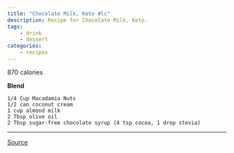 ```yaml
---
title: "Chocolate Milk, Keto #lc"
description: Recipe for Chocolate Milk, Keto.
tags:
    - drink
    - dessert
categories:
    - recipes
---
```


870 calories

**Blend**

```
1/4 Cup Macadamia Nuts
1/2 can coconut cream
1 cup almond milk
2 Tbsp olive oil
2 Tbsp sugar-free chocolate syrup (4 tsp cocoa, 1 drop stevia)
```

---

[Source](https://www.youtube.com/watch?v=9_6KwYeQdac)